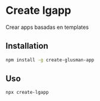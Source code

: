 # Create lgapp

Crear apps basadas en templates


## Installation

```bash
npm install -g create-glusman-app
```

## Uso

```bash
npx create-lgapp
```
